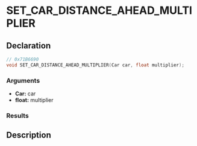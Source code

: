 # SET_CAR_DISTANCE_AHEAD_MULTIPLIER

## Declaration
```cpp
// 0x71B6690
void SET_CAR_DISTANCE_AHEAD_MULTIPLIER(Car car, float multiplier);
```

### Arguments
- **Car:** car
- **float:** multiplier

### Results

## Description
